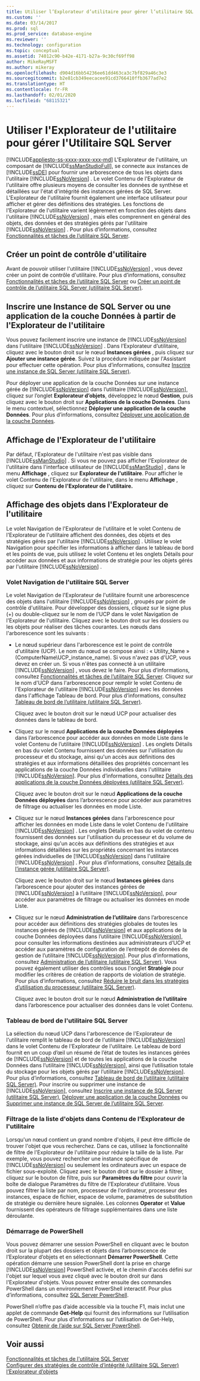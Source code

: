 ```yaml
---
title: Utiliser l’Explorateur d’utilitaire pour gérer l’utilitaire SQL Server | Microsoft Docs
ms.custom: ''
ms.date: 03/14/2017
ms.prod: sql
ms.prod_service: database-engine
ms.reviewer: ''
ms.technology: configuration
ms.topic: conceptual
ms.assetid: 74012c90-b42e-4171-b27a-9c30cf69ff98
author: MikeRayMSFT
ms.author: mikeray
ms.openlocfilehash: d904d16bb54236ee61dd463ca3c7bf829a46c3e3
ms.sourcegitcommit: b2e81cb349eecacee91cd3766410ffb3677ad7e2
ms.translationtype: HT
ms.contentlocale: fr-FR
ms.lasthandoff: 02/01/2020
ms.locfileid: "68115321"
---
```

# <a name="use-utility-explorer-to-manage-the-sql-server-utility"></a>Utiliser l'Explorateur de l'utilitaire pour gérer l'Utilitaire SQL Server
[!INCLUDE[appliesto-ss-xxxx-xxxx-xxx-md](../../includes/appliesto-ss-xxxx-xxxx-xxx-md.md)]
  L'Explorateur de l'utilitaire, un composant de [!INCLUDE[ssManStudioFull](../../includes/ssmanstudiofull-md.md)], se connecte aux instances de [!INCLUDE[ssDE](../../includes/ssde-md.md)] pour fournir une arborescence de tous les objets dans l'utilitaire [!INCLUDE[ssNoVersion](../../includes/ssnoversion-md.md)] . Le volet Contenu de l'Explorateur de l'utilitaire offre plusieurs moyens de consulter les données de synthèse et détaillées sur l'état d'intégrité des instances gérées de SQL Server. L'Explorateur de l'utilitaire fournit également une interface utilisateur pour afficher et gérer des définitions des stratégies. Les fonctions de l'Explorateur de l'utilitaire varient légèrement en fonction des objets dans l'utilitaire [!INCLUDE[ssNoVersion](../../includes/ssnoversion-md.md)] , mais elles comprennent en général des objets, des données et des stratégies gérés par l'utilitaire [!INCLUDE[ssNoVersion](../../includes/ssnoversion-md.md)] . Pour plus d’informations, consultez [Fonctionnalités et tâches de l’utilitaire SQL Server](../../relational-databases/manage/sql-server-utility-features-and-tasks.md).  
  
## <a name="create-utility-control-point"></a>Créer un point de contrôle d'utilitaire  
 Avant de pouvoir utiliser l'utilitaire [!INCLUDE[ssNoVersion](../../includes/ssnoversion-md.md)] , vous devez créer un point de contrôle d'utilitaire. Pour plus d’informations, consultez [Fonctionnalités et tâches de l’utilitaire SQL Server](../../relational-databases/manage/sql-server-utility-features-and-tasks.md) ou [Créer un point de contrôle de l’utilitaire SQL Server &#40;utilitaire SQL Server&#41;](../../relational-databases/manage/create-a-sql-server-utility-control-point-sql-server-utility.md).  
  
## <a name="enroll-an-instance-of-sql-server-or-a-data-tier-application-from-utility-explorer"></a>Inscrire une Instance de SQL Server ou une application de la couche Données à partir de l'Explorateur de l'utilitaire  
 Vous pouvez facilement inscrire une instance de [!INCLUDE[ssNoVersion](../../includes/ssnoversion-md.md)] dans l'utilitaire [!INCLUDE[ssNoVersion](../../includes/ssnoversion-md.md)] . Dans l’Explorateur d’utilitaire, cliquez avec le bouton droit sur le nœud **Instances gérées** , puis cliquez sur **Ajouter une instance gérée**. Suivez la procédure indiquée par l'Assistant pour effectuer cette opération. Pour plus d’informations, consultez [Inscrire une instance de SQL Server &#40;utilitaire SQL Server&#41;](../../relational-databases/manage/enroll-an-instance-of-sql-server-sql-server-utility.md).  
  
 Pour déployer une application de la couche Données sur une instance gérée de [!INCLUDE[ssNoVersion](../../includes/ssnoversion-md.md)] dans l’utilitaire [!INCLUDE[ssNoVersion](../../includes/ssnoversion-md.md)], cliquez sur l’onglet **Explorateur d’objets**, développez le nœud **Gestion**, puis cliquez avec le bouton droit sur **Applications de la couche Données**. Dans le menu contextuel, sélectionnez **Déployer une application de la couche Données**. Pour plus d’informations, consultez [Déployer une application de la couche Données](../../relational-databases/data-tier-applications/deploy-a-data-tier-application.md).  
  
## <a name="viewing-utility-explorer"></a>Affichage de l'Explorateur de l'utilitaire  
 Par défaut, l'Explorateur de l'utilitaire n'est pas visible dans [!INCLUDE[ssManStudio](../../includes/ssmanstudio-md.md)] . Si vous ne pouvez pas afficher l'Explorateur de l'utilitaire dans l'interface utilisateur de [!INCLUDE[ssManStudio](../../includes/ssmanstudio-md.md)] , dans le menu **Affichage** , cliquez sur **Explorateur de l'utilitaire**. Pour afficher le volet Contenu de l'Explorateur de l'utilitaire, dans le menu **Affichage** , cliquez sur **Contenu de l'Explorateur de l'utilitaire.**  
  
## <a name="viewing-objects-in-utility-explorer"></a>Affichage des objets dans l'Explorateur de l'utilitaire  
 Le volet Navigation de l'Explorateur de l'utilitaire et le volet Contenu de l'Explorateur de l'utilitaire affichent des données, des objets et des stratégies gérés par l'utilitaire [!INCLUDE[ssNoVersion](../../includes/ssnoversion-md.md)] . Utilisez le volet Navigation pour spécifier les informations à afficher dans le tableau de bord et les points de vue, puis utilisez le volet Contenu et les onglets Détails pour accéder aux données et aux informations de stratégie pour les objets gérés par l'utilitaire [!INCLUDE[ssNoVersion](../../includes/ssnoversion-md.md)] .  
  
### <a name="sql-server-utility-navigation-pane"></a>Volet Navigation de l'utilitaire SQL Server  
 Le volet Navigation de l'Explorateur de l'utilitaire fournit une arborescence des objets dans l'utilitaire [!INCLUDE[ssNoVersion](../../includes/ssnoversion-md.md)] , groupés par point de contrôle d'utilitaire. Pour développer des dossiers, cliquez sur le signe plus (+) ou double-cliquez sur le nom de l'UCP dans le volet Navigation de l'Explorateur de l'utilitaire. Cliquez avec le bouton droit sur les dossiers ou les objets pour réaliser des tâches courantes. Les nœuds dans l'arborescence sont les suivants :  
  
-   Le nœud supérieur dans l'arborescence est le point de contrôle d'utilitaire (UCP). Le nom du nœud se compose ainsi : « Utility_Name » (ComputerName\UCP_instance_name). Si vous n'avez pas d'UCP, vous devez en créer un. Si vous n'êtes pas connecté à un utilitaire [!INCLUDE[ssNoVersion](../../includes/ssnoversion-md.md)] , vous devez le faire. Pour plus d’informations, consultez [Fonctionnalités et tâches de l’utilitaire SQL Server](../../relational-databases/manage/sql-server-utility-features-and-tasks.md). Cliquez sur le nom d'UCP dans l'arborescence pour remplir le volet Contenu de l'Explorateur de l'utilitaire [!INCLUDE[ssNoVersion](../../includes/ssnoversion-md.md)] avec les données dans l'affichage Tableau de bord. Pour plus d’informations, consultez [Tableau de bord de l’utilitaire &#40;utilitaire SQL Server&#41;](https://msdn.microsoft.com/library/999eb741-4a60-43f6-ab37-2df7dce845c1).  
  
     Cliquez avec le bouton droit sur le nœud UCP pour actualiser des données dans le tableau de bord.  
  
-   Cliquez sur le nœud **Applications de la couche Données déployées** dans l’arborescence pour accéder aux données en mode Liste dans le volet Contenu de l’utilitaire [!INCLUDE[ssNoVersion](../../includes/ssnoversion-md.md)] . Les onglets Détails en bas du volet Contenu fournissent des données sur l'utilisation du processeur et du stockage, ainsi qu'un accès aux définitions des stratégies et aux informations détaillées des propriétés concernant les applications de la couche Données individuelles dans l'utilitaire [!INCLUDE[ssNoVersion](../../includes/ssnoversion-md.md)]. Pour plus d’informations, consultez [Détails des applications de la couche Données déployées &#40;utilitaire SQL Server&#41;](https://msdn.microsoft.com/library/79c41dd9-abcb-434e-9326-00a341d5c867).  
  
     Cliquez avec le bouton droit sur le nœud **Applications de la couche Données déployées** dans l’arborescence pour accéder aux paramètres de filtrage ou actualiser les données en mode Liste.  
  
-   Cliquez sur le nœud **Instances gérées** dans l'arborescence pour afficher les données en mode Liste dans le volet Contenu de l'utilitaire [!INCLUDE[ssNoVersion](../../includes/ssnoversion-md.md)] . Les onglets Détails en bas du volet de contenu fournissent des données sur l'utilisation du processeur et du volume de stockage, ainsi qu'un accès aux définitions des stratégies et aux informations détaillées sur les propriétés concernant les instances gérées individuelles de [!INCLUDE[ssNoVersion](../../includes/ssnoversion-md.md)] dans l'utilitaire [!INCLUDE[ssNoVersion](../../includes/ssnoversion-md.md)] . Pour plus d’informations, consultez [Détails de l’instance gérée &#40;utilitaire SQL Server&#41;](https://msdn.microsoft.com/library/6e51b7bb-a733-4852-8c33-7f4dbdf931c2).  
  
     Cliquez avec le bouton droit sur le nœud **Instances gérées** dans l’arborescence pour ajouter des instances gérées de [!INCLUDE[ssNoVersion](../../includes/ssnoversion-md.md)] à l’utilitaire [!INCLUDE[ssNoVersion](../../includes/ssnoversion-md.md)], pour accéder aux paramètres de filtrage ou actualiser les données en mode Liste.  
  
-   Cliquez sur le nœud **Administration de l’utilitaire** dans l’arborescence pour accéder aux définitions des stratégies globales de toutes les instances gérées de [!INCLUDE[ssNoVersion](../../includes/ssnoversion-md.md)] et aux applications de la couche Données déployées dans l’utilitaire [!INCLUDE[ssNoVersion](../../includes/ssnoversion-md.md)], pour consulter les informations destinées aux administrateurs d’UCP et accéder aux paramètres de configuration de l’entrepôt de données de gestion de l’utilitaire [!INCLUDE[ssNoVersion](../../includes/ssnoversion-md.md)]. Pour plus d’informations, consultez [Administration de l’utilitaire &#40;utilitaire SQL Server&#41;](https://msdn.microsoft.com/library/3e5a00c3-8905-40f0-9ddc-d924df9c2f0d). Vous pouvez également utiliser des contrôles sous l'onglet **Stratégie** pour modifier les critères de création de rapports de violation de stratégie. Pour plus d’informations, consultez [Réduire le bruit dans les stratégies d’utilisation du processeur &#40;utilitaire SQL Server&#41;](../../relational-databases/manage/reduce-noise-in-cpu-utilization-policies-sql-server-utility.md).  
  
     Cliquez avec le bouton droit sur le nœud **Administration de l’utilitaire** dans l’arborescence pour actualiser des données dans le volet Contenu.  
  
### <a name="sql-server-utility-dashboard"></a>Tableau de bord de l'utilitaire SQL Server  
 La sélection du nœud UCP dans l'arborescence de l'Explorateur de l'utilitaire remplit le tableau de bord de l'utilitaire [!INCLUDE[ssNoVersion](../../includes/ssnoversion-md.md)] dans le volet Contenu de l'Explorateur de l'utilitaire. Le tableau de bord fournit en un coup d’œil un résumé de l’état de toutes les instances gérées de [!INCLUDE[ssNoVersion](../../includes/ssnoversion-md.md)] et de toutes les applications de la couche Données dans l’utilitaire [!INCLUDE[ssNoVersion](../../includes/ssnoversion-md.md)], ainsi que l’utilisation totale du stockage pour les objets gérés par l’utilitaire [!INCLUDE[ssNoVersion](../../includes/ssnoversion-md.md)]. Pour plus d’informations, consultez [Tableau de bord de l’utilitaire &#40;utilitaire SQL Server&#41;](https://msdn.microsoft.com/library/999eb741-4a60-43f6-ab37-2df7dce845c1). Pour inscrire ou supprimer une instance de [!INCLUDE[ssNoVersion](../../includes/ssnoversion-md.md)], consultez [Inscrire une instance de SQL Server &#40;utilitaire SQL Server&#41;](../../relational-databases/manage/enroll-an-instance-of-sql-server-sql-server-utility.md), [Déployer une application de la couche Données](../../relational-databases/data-tier-applications/deploy-a-data-tier-application.md) ou [Supprimer une instance de SQL Server de l’utilitaire SQL Server](../../relational-databases/manage/remove-an-instance-of-sql-server-from-the-sql-server-utility.md).  
  
### <a name="filtering-the-list-of-objects-in-utility-explorer-contents"></a>Filtrage de la liste d'objets dans Contenu de l'Explorateur de l'utilitaire  
 Lorsqu'un nœud contient un grand nombre d'objets, il peut être difficile de trouver l'objet que vous recherchez. Dans ce cas, utilisez la fonctionnalité de filtre de l'Explorateur de l'utilitaire pour réduire la taille de la liste. Par exemple, vous pouvez rechercher une instance spécifique de [!INCLUDE[ssNoVersion](../../includes/ssnoversion-md.md)] ou seulement les ordinateurs avec un espace de fichier sous-exploité. Cliquez avec le bouton droit sur le dossier à filtrer, cliquez sur le bouton de filtre, puis sur **Paramètres du filtre** pour ouvrir la boîte de dialogue Paramètres du filtre de l’Explorateur d’utilitaire. Vous pouvez filtrer la liste par nom, processeur de l'ordinateur, processeur des instances, espace de fichier, espace de volume, paramètres de substitution de stratégie ou dernière heure signalée. Les colonnes **Operator** et **Value** fournissent des opérateurs de filtrage supplémentaires dans une liste déroulante.  
  
### <a name="starting-powershell"></a>Démarrage de PowerShell  
 Vous pouvez démarrer une session PowerShell en cliquant avec le bouton droit sur la plupart des dossiers et objets dans l’arborescence de l’Explorateur d’objets et en sélectionnant **Démarrer PowerShell**. Cette opération démarre une session PowerShell dont la prise en charge [!INCLUDE[ssNoVersion](../../includes/ssnoversion-md.md)] PowerShell activée, et le chemin d'accès défini sur l'objet sur lequel vous avez cliqué avec le bouton droit sur dans l'Explorateur d'objets. Vous pouvez entrer ensuite des commandes PowerShell dans un environnement PowerShell interactif. Pour plus d’informations, consultez [SQL Server PowerShell](../../relational-databases/scripting/sql-server-powershell.md).  
  
 PowerShell n’offre pas d’aide accessible via la touche F1, mais inclut une applet de commande **Get-Help** qui fournit des informations sur l’utilisation de PowerShell. Pour plus d’informations sur l’utilisation de Get-Help, consultez [Obtenir de l’aide sur SQL Server PowerShell](../../relational-databases/scripting/get-help-sql-server-powershell.md).  
  
## <a name="see-also"></a>Voir aussi  
 [Fonctionnalités et tâches de l'utilitaire SQL Server](../../relational-databases/manage/sql-server-utility-features-and-tasks.md)   
 [Configurer des stratégies de contrôle d’intégrité &#40;utilitaire SQL Server&#41;](../../relational-databases/manage/configure-health-policies-sql-server-utility.md)   
 [l’Explorateur d’objets](../../ssms/object/object-explorer.md)  
  
  
